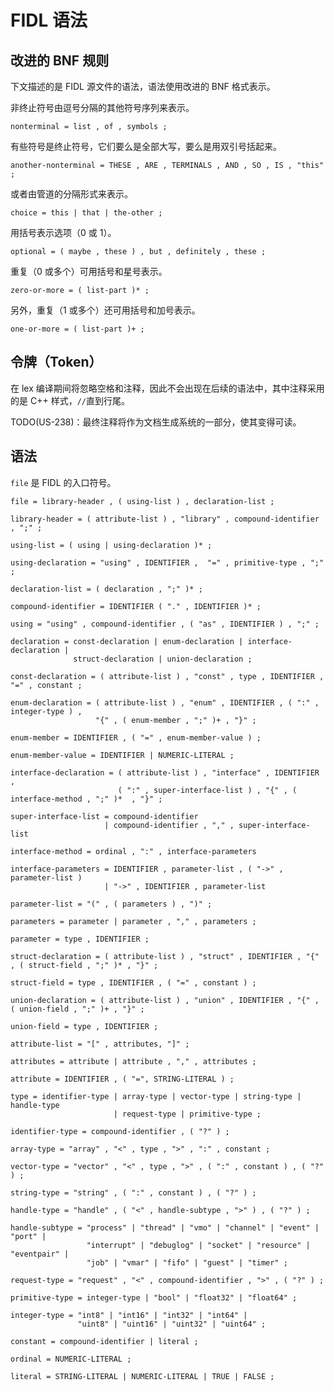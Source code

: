 <!--
# Grammar
-->
# FIDL 语法

<!--
## Modified BNF rules
-->
## 改进的 BNF 规则

<!--
This is the grammar for FIDL source files. The grammar is expressed in
a modified BNF format.
-->
下文描述的是 FIDL 源文件的语法，语法使用改进的 BNF 格式表示。

<!--
A nonterminal symbol matches a sequence of other symbols, delimited by
commas.
-->
非终止符号由逗号分隔的其他符号序列来表示。

```
nonterminal = list , of , symbols ;
```
<!--
Some symbols are terminals, which are either in all caps or are in
double quotes.
-->
有些符号是终止符号，它们要么是全部大写，要么是用双引号括起来。

```
another-nonterminal = THESE , ARE , TERMINALS , AND , SO , IS , "this" ;
```

<!--
Alternation is expressed with a pipe.
-->
或者由管道的分隔形式来表示。

```
choice = this | that | the-other ;
```
<!--
An option (zero or one) is expressed with parentheses.
-->
用括号表示选项（0 或 1）。

```
optional = ( maybe , these ) , but , definitely , these ;
```
<!--
Repetition (zero or more) is expressed with parentheses and a star.
-->
重复（0 或多个）可用括号和星号表示。

```
zero-or-more = ( list-part )* ;
```
<!--
Repetition (one or more) is expressed with parentheses and a plus.
-->

另外，重复（1 或多个）还可用括号和加号表示。
```
one-or-more = ( list-part )+ ;

```

<!--
## Tokens
-->
## 令牌（Token）

<!--
Whitespace and comments are ignored during lexing, and thus not
present in the following grammar. Comments are C++-style `//` until
the end of the line.
-->
在 lex 编译期间将忽略空格和注释，因此不会出现在后续的语法中，其中注释采用的是 C++ 样式，`//`直到行尾。

<!--
TODO(US-238): Eventually comments will be read as part of a
documentation generation system.
-->
TODO(US-238)：最终注释将作为文档生成系统的一部分，使其变得可读。

<!--
## The grammar
-->
## 语法

<!--
`file` is the starting symbol.
-->
`file` 是 FIDL 的入口符号。

```
file = library-header , ( using-list ) , declaration-list ;

library-header = ( attribute-list ) , "library" , compound-identifier , ";" ;

using-list = ( using | using-declaration )* ;

using-declaration = "using" , IDENTIFIER ,  "=" , primitive-type , ";" ;

declaration-list = ( declaration , ";" )* ;

compound-identifier = IDENTIFIER ( "." , IDENTIFIER )* ;

using = "using" , compound-identifier , ( "as" , IDENTIFIER ) , ";" ;

declaration = const-declaration | enum-declaration | interface-declaration |
              struct-declaration | union-declaration ;

const-declaration = ( attribute-list ) , "const" , type , IDENTIFIER , "=" , constant ;

enum-declaration = ( attribute-list ) , "enum" , IDENTIFIER , ( ":" , integer-type ) ,
                   "{" , ( enum-member , ";" )+ , "}" ;

enum-member = IDENTIFIER , ( "=" , enum-member-value ) ;

enum-member-value = IDENTIFIER | NUMERIC-LITERAL ;

interface-declaration = ( attribute-list ) , "interface" , IDENTIFIER ,
                        ( ":" , super-interface-list ) , "{" , ( interface-method , ";" )*  , "}" ;

super-interface-list = compound-identifier
                     | compound-identifier , "," , super-interface-list

interface-method = ordinal , ":" , interface-parameters

interface-parameters = IDENTIFIER , parameter-list , ( "->" , parameter-list )
                     | "->" , IDENTIFIER , parameter-list

parameter-list = "(" , ( parameters ) , ")" ;

parameters = parameter | parameter , "," , parameters ;

parameter = type , IDENTIFIER ;

struct-declaration = ( attribute-list ) , "struct" , IDENTIFIER , "{" , ( struct-field , ";" )* , "}" ;

struct-field = type , IDENTIFIER , ( "=" , constant ) ;

union-declaration = ( attribute-list ) , "union" , IDENTIFIER , "{" , ( union-field , ";" )+ , "}" ;

union-field = type , IDENTIFIER ;

attribute-list = "[" , attributes, "]" ;

attributes = attribute | attribute , "," , attributes ;

attribute = IDENTIFIER , ( "=", STRING-LITERAL ) ;

type = identifier-type | array-type | vector-type | string-type | handle-type
                       | request-type | primitive-type ;

identifier-type = compound-identifier , ( "?" ) ;

array-type = "array" , "<" , type , ">" , ":" , constant ;

vector-type = "vector" , "<" , type , ">" , ( ":" , constant ) , ( "?" ) ;

string-type = "string" , ( ":" , constant ) , ( "?" ) ;

handle-type = "handle" , ( "<" , handle-subtype , ">" ) , ( "?" ) ;

handle-subtype = "process" | "thread" | "vmo" | "channel" | "event" | "port" |
                 "interrupt" | "debuglog" | "socket" | "resource" | "eventpair" |
                 "job" | "vmar" | "fifo" | "guest" | "timer" ;

request-type = "request" , "<" , compound-identifier , ">" , ( "?" ) ;

primitive-type = integer-type | "bool" | "float32" | "float64" ;

integer-type = "int8" | "int16" | "int32" | "int64" |
               "uint8" | "uint16" | "uint32" | "uint64" ;

constant = compound-identifier | literal ;

ordinal = NUMERIC-LITERAL ;

literal = STRING-LITERAL | NUMERIC-LITERAL | TRUE | FALSE ;
```
